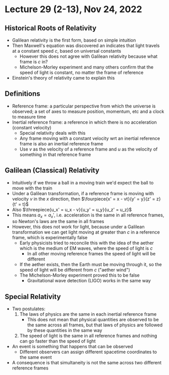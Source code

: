 # Lecture 29 (2-13), Nov 24, 2022

## Historical Roots of Relativity

* Galilean relativity is the first form, based on simple intuition
* Then Maxwell's equation was discovered an indicates that light travels at a constant speed $c$, based on universal constants
	* However this does not agree with Galilean relativity because what frame is $c$ in?
	* Michelson-Morley experiment and many others confirm that the speed of light is constant, no matter the frame of reference
* Einstein's theory of relativity came to explain this

## Definitions

* Reference frame: a particular perspective from which the universe is observed; a set of axes to measure position, momentum, etc and a clock to measure time
* Inertial reference frame: a reference in which there is no acceleration (constant velocity)
	* Special relativity deals with this
	* Any frame moving with a constant velocity wrt an inertial reference frame is also an inertial reference frame
	* Use $v$ as the velocity of a reference frame and $u$ as the velocity of something in that reference frame

## Galilean (Classical) Relativity

* Intuitively if we throw a ball in a moving train we'd expect the ball to move with the train
* Under a Galilean transformation, if a reference frame is moving with velocity $v$ in the $x$ direction, then $\fourpiece{x' = x - vt}{y' = y}{z' = z}{t' = t}$
* Also $\threepiece{u_x' = u_x - v}{u_y' = u_y}{u_z' = u_z}$
* This means $a_x = a_x'$, i.e. acceleration is the same in all reference frames, so Newton's laws are the same in all frames
* However, this does not work for light, because under a Galilean transformation we can get light moving at greater than $c$ in a reference frame, which is experimentally false
	* Early physicists tried to reconcile this with the idea of the aether which is the medium of EM waves, where the speed of light is $c$
		* In all other moving reference frames the speed of light will be different
	* If the aether exists, then the Earth must be moving through it, so the speed of light will be different from $c$ ("aether wind")
	* The Michelson-Morley experiment proved this to be false
		* Gravitational wave detection (LIGO) works in the same way

## Special Relativity

* Two postulates:
	1. The laws of physics are the same in each inertial reference frame
		* This does not mean that physical quantities are observed to be the same across all frames, but that laws of physics are followed by these quantities in the same way
	2. The speed of light is the same in all reference frames and nothing can go faster than the speed of light
* An event is something that happens that can be observed
	* Different observers can assign different spacetime coordinates to the same event
* A consequence is that simultaneity is not the same across two different reference frames

